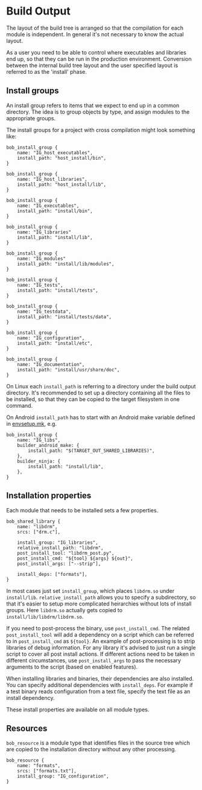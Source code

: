 Build Output
============

The layout of the build tree is arranged so that the compilation for
each module is independent. In general it's not necessary to know the
actual layout.

As a user you need to be able to control where executables and
libraries end up, so that they can be run in the production
environment. Conversion between the internal build tree layout and the
user specified layout is referred to as the 'install' phase.

## Install groups

An install group refers to items that we expect to end up in a common
directory. The idea is to group objects by type, and assign modules to
the appropriate groups.

The install groups for a project with cross compilation might look
something like:

```
bob_install_group {
    name: "IG_host_executables",
    install_path: "host_install/bin",
}

bob_install_group {
    name: "IG_host_libraries",
    install_path: "host_install/lib",
}

bob_install_group {
    name: "IG_executables",
    install_path: "install/bin",
}

bob_install_group {
    name: "IG_libraries"
    install_path: "install/lib",
}

bob_install_group {
    name: "IG_modules"
    install_path: "install/lib/modules",
}

bob_install_group {
    name: "IG_tests",
    install_path: "install/tests",
}

bob_install_group {
    name: "IG_testdata",
    install_path: "install/tests/data",
}

bob_install_group {
    name: "IG_configuration",
    install_path: "install/etc",
}

bob_install_group {
    name: "IG_documentation",
    install_path: "install/usr/share/doc",
}
```

On Linux each `install_path` is referring to a directory under the build output
directory. It's recommended to set up a directory containing all the
files to be installed, so that they can be copied to the target
filesystem in one command.

On Android `install_path` has to start with an Android make variable defined in
[envsetup.mk](https://android.googlesource.com/platform/build/+/master/core/envsetup.mk), e.g.

```
bob_install_group {
    name: "IG_libs",
    builder_android_make: {
        install_path: "$(TARGET_OUT_SHARED_LIBRARIES)",
    },
    builder_ninja: {
        install_path: "install/lib",
    },
}
```

## Installation properties

Each module that needs to be installed sets a few properties.

```
bob_shared_library {
    name: "libdrm",
    srcs: ["drm.c"],

    install_group: "IG_libraries",
    relative_install_path: "libdrm",
    post_install_tool: "libdrm_post.py",
    post_install_cmd: "${tool} ${args} ${out}",
    post_install_args: ["--strip"],

    install_deps: ["formats"],
}
```

In most cases just set `install_group`, which places `libdrm.so` under
`install/lib`. `relative_install_path` allows you to specify a
subdirectory, so that it's easier to setup more complicated
heirarchies without lots of install groups. Here `libdrm.so` actually
gets copied to `install/lib/libdrm/libdrm.so`.

If you need to post-process the binary, use `post_install_cmd`. The
related `post_install_tool` will add a dependency on a script which
can be referred to in `post_install_cmd` as `${tool}`. An example of
post-processing is to strip libraries of debug information. For any
library it's advised to just run a single script to cover all post
install actions. If different actions need to be taken in different
circumstances, use `post_install_args` to pass the necessary arguments
to the script (based on enabled features).

When installing libraries and binaries, their dependencies are also
installed. You can specify additional dependencies with
`install_deps`. For example if a test binary reads configuration from
a text file, specify the text file as an install dependency.

These install properties are available on all module types.

## Resources

`bob_resource` is a module type that identifies files in the source
tree which are copied to the installation directory without any other
processing.

```
bob_resource {
    name: "formats",
    srcs: ["formats.txt"],
    install_group: "IG_configuration",
}
```
